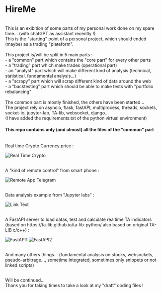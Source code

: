 # HireMe

<br>
This is an exibition of some parts of my personal work done on my spare time... (with chatGPT as assistant recently !) <br>
This is the "starting" point of a personal project, which should ended (maybe) as a trading "plateform".
<br><br>
This project is/will be split in 5 main parts :<br>
       - a "common" part which contains the "core part" for every other parts <br>
       - a "trading" part which make trades (operational part) <br>
       - an "analyst" part which will make different kind of analysis (technical, statistical, fundamental analysis...) <br>
       - a "scrapy" part which will scrap different kind of data around the web <br>
       - a "backtesting" part which should be able to make tests with "portfolio rebalancing" <br>

<br>
The common part is mostly finished, the others have been started... <br>                                                                             
The project rely on asyncio, flask, fastAPI, multiprocess, threads, sockets, socket-io, jupyter-lab, TA-lib, websocket, django... <br>
(I have added the requirements.txt of the python virtual environment)

<br>

<h4>This repo contains only (and almost) all the files of the "common" part </h4>

<br>
Real time Crypto Currency price :

![Real Time Crypto](https://github.com/toto1234567890/HireMe/edit/main/crypto.png)


<br> 
A "kind of remote control" from smart phone :

![Remote App Telegram](https://github.com/toto1234567890/HireMe/edit/main/remoteAppTelegram.png)

<br>
Data analysis example from "Jupyter labs" : 

![Link Text](https://github.com/toto1234567890/HireMe/edit/main/MonteCarlo.ipynb)


<br>
A FastAPI server to load datas, test and calculate realtime TA indicators (based on https://ta-lib.github.io/ta-lib-python/ also based on original TA-LIB c/c++) :

![FastAPI1](https://github.com/toto1234567890/HireMe/edit/main/fastAPI1.png)
![FastAPI2](https://github.com/toto1234567890/HireMe/edit/main/fastAPI2.png)



<br>
And many others things... (fundamental analysis on stocks, websockets, pseudo-arbitrage..., sometime integrated, sometimes only snippets or not linked scripts)<br><br>

Will be continued...<br>
Thank you for taking times to take a look at my "draft" coding files !<br>


